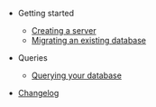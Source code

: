 - Getting started
  - [Creating a server](getting_started/creating_server.md)
  - [Migrating an existing database](getting_started/migrating.md)

- Queries
  - [Querying your database](queries/querying.md)

- [Changelog](changelog.md)
